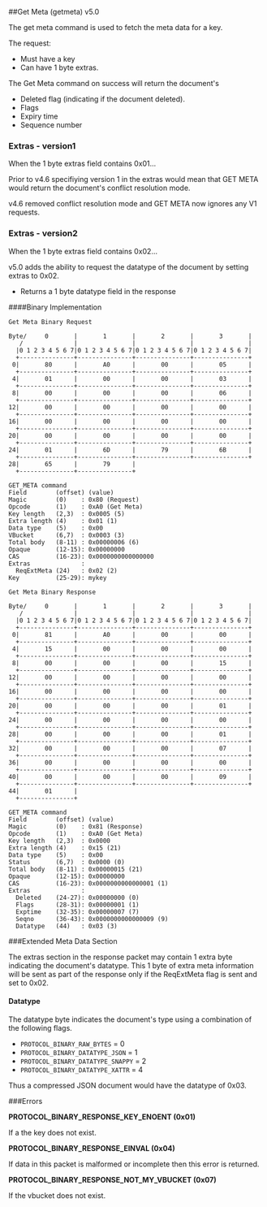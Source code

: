 
##Get Meta (getmeta) v5.0

The get meta command is used to fetch the meta data for a key.

The request:

* Must have a key
* Can have 1 byte extras.

The Get Meta command on success will return the document's

* Deleted flag (indicating if the document deleted).
* Flags
* Expiry time
* Sequence number

### Extras - version1

When the 1 byte extras field contains 0x01...

Prior to v4.6 specifiying version 1 in the extras would mean that GET META would return the document's conflict resolution mode.

v4.6 removed conflict resolution mode and GET META now ignores any V1 requests.

### Extras - version2

When the 1 byte extras field contains 0x02...

v5.0 adds the ability to request the datatype of the document by setting extras to 0x02.

* Returns a 1 byte datatype field in the response

####Binary Implementation

    Get Meta Binary Request

    Byte/     0       |       1       |       2       |       3       |
       /              |               |               |               |
      |0 1 2 3 4 5 6 7|0 1 2 3 4 5 6 7|0 1 2 3 4 5 6 7|0 1 2 3 4 5 6 7|
      +---------------+---------------+---------------+---------------+
     0|       80      |       A0      |       00      |       05      |
      +---------------+---------------+---------------+---------------+
     4|       01      |       00      |       00      |       03      |
      +---------------+---------------+---------------+---------------+
     8|       00      |       00      |       00      |       06      |
      +---------------+---------------+---------------+---------------+
    12|       00      |       00      |       00      |       00      |
      +---------------+---------------+---------------+---------------+
    16|       00      |       00      |       00      |       00      |
      +---------------+---------------+---------------+---------------+
    20|       00      |       00      |       00      |       00      |
      +---------------+---------------+---------------+---------------+
    24|       01      |       6D      |       79      |       6B      |
      +---------------+---------------+---------------+---------------+
    28|       65      |       79      |
      +---------------+---------------+

    GET_META command
    Field        (offset) (value)
    Magic        (0)    : 0x80 (Request)
    Opcode       (1)    : 0xA0 (Get Meta)
    Key length   (2,3)  : 0x0005 (5)
    Extra length (4)    : 0x01 (1)
    Data type    (5)    : 0x00
    VBucket      (6,7)  : 0x0003 (3)
    Total body   (8-11) : 0x00000006 (6)
    Opaque       (12-15): 0x00000000
    CAS          (16-23): 0x0000000000000000
    Extras              :
      ReqExtMeta (24)   : 0x02 (2)
    Key          (25-29): mykey

    Get Meta Binary Response

    Byte/     0       |       1       |       2       |       3       |
       /              |               |               |               |
      |0 1 2 3 4 5 6 7|0 1 2 3 4 5 6 7|0 1 2 3 4 5 6 7|0 1 2 3 4 5 6 7|
      +---------------+---------------+---------------+---------------+
     0|       81      |       A0      |       00      |       00      |
      +---------------+---------------+---------------+---------------+
     4|       15      |       00      |       00      |       00      |
      +---------------+---------------+---------------+---------------+
     8|       00      |       00      |       00      |       15      |
      +---------------+---------------+---------------+---------------+
    12|       00      |       00      |       00      |       00      |
      +---------------+---------------+---------------+---------------+
    16|       00      |       00      |       00      |       00      |
      +---------------+---------------+---------------+---------------+
    20|       00      |       00      |       00      |       01      |
      +---------------+---------------+---------------+---------------+
    24|       00      |       00      |       00      |       00      |
      +---------------+---------------+---------------+---------------+
    28|       00      |       00      |       00      |       01      |
      +---------------+---------------+---------------+---------------+
    32|       00      |       00      |       00      |       07      |
      +---------------+---------------+---------------+---------------+
    36|       00      |       00      |       00      |       00      |
      +---------------+---------------+---------------+---------------+
    40|       00      |       00      |       00      |       09      |
      +---------------+---------------+---------------+---------------+
    44|       01      |
      +---------------+

    GET_META command
    Field        (offset) (value)
    Magic        (0)    : 0x81 (Response)
    Opcode       (1)    : 0xA0 (Get Meta)
    Key length   (2,3)  : 0x0000
    Extra length (4)    : 0x15 (21)
    Data type    (5)    : 0x00
    Status       (6,7)  : 0x0000 (0)
    Total body   (8-11) : 0x00000015 (21)
    Opaque       (12-15): 0x00000000
    CAS          (16-23): 0x0000000000000001 (1)
    Extras              :
      Deleted    (24-27): 0x00000000 (0)
      Flags      (28-31): 0x00000001 (1)
      Exptime    (32-35): 0x00000007 (7)
      Seqno      (36-43): 0x0000000000000009 (9)
      Datatype   (44)   : 0x03 (3)

###Extended Meta Data Section

The extras section in the response packet may contain 1 extra byte indicating the document's datatype. This 1 byte of extra meta information will be sent as part of the response only if the ReqExtMeta flag is sent and set to 0x02.

#### Datatype

The datatype byte indicates the document's type using a combination of the following flags.
* `PROTOCOL_BINARY_RAW_BYTES` = 0
* `PROTOCOL_BINARY_DATATYPE_JSON` = 1
* `PROTOCOL_BINARY_DATATYPE_SNAPPY` = 2
* `PROTOCOL_BINARY_DATATYPE_XATTR` = 4

Thus a compressed JSON document would have the datatype of 0x03.

###Errors

**PROTOCOL_BINARY_RESPONSE_KEY_ENOENT (0x01)**

If a the key does not exist.

**PROTOCOL_BINARY_RESPONSE_EINVAL (0x04)**

If data in this packet is malformed or incomplete then this error is returned.

**PROTOCOL_BINARY_RESPONSE_NOT_MY_VBUCKET (0x07)**

If the vbucket does not exist.
